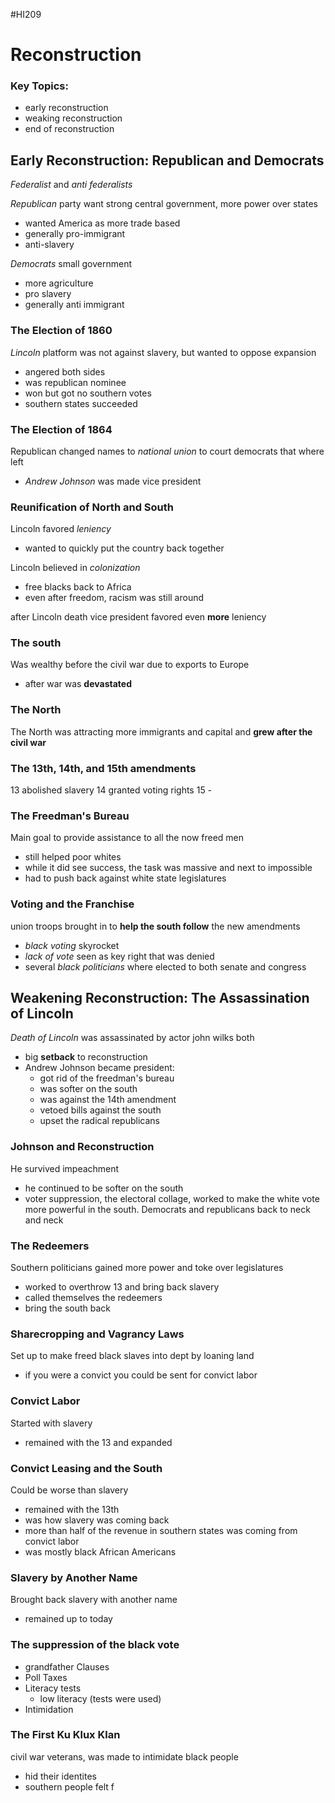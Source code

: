 #HI209 

# Reconstruction

### Key Topics:
- early reconstruction
- weaking reconstruction
- end of reconstruction

## Early Reconstruction: Republican and Democrats

*Federalist* and *anti federalists*

*Republican* party want strong central government, more power over states
- wanted America as more trade based
- generally pro-immigrant
- anti-slavery

*Democrats* small government
- more agriculture
- pro slavery
- generally anti immigrant

### The Election of 1860

*Lincoln* platform was not against slavery, but wanted to oppose expansion
- angered both sides
- was republican nominee
- won but got no southern votes
- southern states succeeded

### The Election of 1864

Republican changed names to *national union* to court democrats that where left
- *Andrew Johnson* was made vice president

### Reunification of North and South

Lincoln favored *leniency*
- wanted to quickly put the country back together

Lincoln believed in *colonization*
- free blacks back to Africa
- even after freedom, racism was still around

after Lincoln death vice president favored even **more** leniency 

### The south

Was wealthy before the civil war due to exports to Europe
- after war was **devastated**

### The North

The North was attracting more immigrants and capital and **grew after the civil war**

### The 13th, 14th, and 15th amendments

13 abolished slavery
14 granted voting rights
15 -

### The Freedman's Bureau

Main goal to provide assistance to all the now freed men 
- still helped poor whites
- while it did see success, the task was massive and next to impossible
- had to push back against white state legislatures

### Voting and the Franchise

union troops brought in to **help the south follow** the new amendments
- *black voting* skyrocket
- *lack of vote* seen as key right that was denied 
- several *black politicians* where elected to both senate and congress

## Weakening Reconstruction: The Assassination of Lincoln

*Death of Lincoln* was assassinated by actor john wilks both
- big **setback** to reconstruction
- Andrew Johnson became president:
	- got rid of the freedman's bureau
	- was softer on the south
	- was against the 14th amendment
	- vetoed bills against the south  
	- upset the radical republicans

### Johnson and Reconstruction

He survived impeachment
- he continued to be softer on the south 
- voter suppression, the electoral collage, worked to make the white vote more powerful in the south. Democrats and republicans back to neck and neck

### The Redeemers

Southern politicians gained more power and toke over legislatures
- worked to overthrow 13 and bring back slavery 
- called themselves the redeemers
- bring the south back

### Sharecropping and Vagrancy Laws

Set up to make freed black slaves into dept by loaning land
- if you were a convict you could be sent for convict labor

### Convict Labor

Started with slavery
- remained with the 13 and expanded

### Convict Leasing and the South

Could be worse than slavery
- remained with the 13th
- was how slavery was coming back
- more than half of the revenue in southern states was coming from convict labor
- was mostly black African Americans

### Slavery by Another Name

Brought back slavery with another name
- remained up to today

### The suppression of the black vote

- grandfather Clauses
- Poll Taxes
- Literacy tests
	- low literacy (tests were used)
- Intimidation

### The First Ku Klux Klan

civil war veterans, was made to intimidate black people
- hid their identites
- southern people felt f







